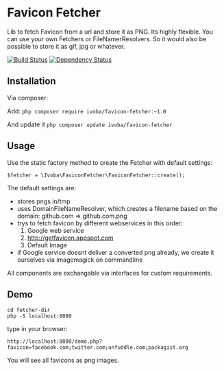 Favicon Fetcher
====

Lib to fetch Favicon from a url and store it as PNG.
Its highly flexible. You can use your own Fetchers or FileNamerResolvers.
So it would also be possible to store it as gif, jpg or whatever.

[![Build Status](https://secure.travis-ci.org/ivoba/favicon-fetcher.png?branch=master)](http://travis-ci.org/ivoba/favicon-fetcher)
[![Dependency Status](https://www.versioneye.com/php/ivoba:favicon-fetcher/master/badge.png)](https://www.versioneye.com/php/ivoba:favicon-fetcher/master)

## Installation

Via composer:

Add: ```php composer require ivoba/favicon-fetcher:~1.0```

And update it ```php composer update ivoba/favicon-fetcher```

## Usage
Use the static factory method to create the Fetcher with default settings:

    $fetcher = \Ivoba\FaviconFetcher\FaviconFetcher::create();

The default settings are:

- stores pngs in/tmp
- uses DomainFileNameResolver, which creates a filename based on the domain: github.com => github.com.png
- trys to fetch favicon by different webservices in this order:
  1. Google web service
  2. http://getfavicon.appspot.com
  3. Default Image
- if Google service doesnt deliver a converted png already, we create it ourselves via imagemagick on commandline

All components are exchangable via interfaces for custom requirements.

## Demo

    cd fetcher-dir
    php -S localhost:8080

type in your browser:

    http://localhost:8080/demo.php?favicon=facebook.com;twitter.com;unfuddle.com;packagist.org

You will see all favicons as png images.